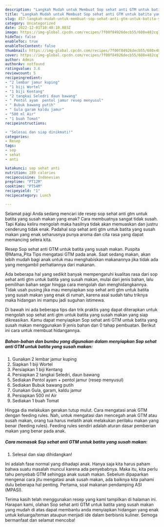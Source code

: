 ```yaml
---
description: "Langkah Mudah untuk Membuat Sop sehat anti GTM untuk batita yang susah makan Anti Gagal"
title: "Langkah Mudah untuk Membuat Sop sehat anti GTM untuk batita yang susah makan Anti Gagal"
slug: 457-langkah-mudah-untuk-membuat-sop-sehat-anti-gtm-untuk-batita-yang-susah-makan-anti-gagal
category: Uncategorized
date: 2022-12-01T10:40:10.803Z
image: https://img-global.cpcdn.com/recipes/7f00f84926decb55/680x482cq70/sop-sehat-anti-gtm-untuk-batita-yang-susah-makan-foto-resep-utama.jpg
hideToc: false
enableToc: true
enableTocContent: false
thumbnail: https://img-global.cpcdn.com/recipes/7f00f84926decb55/680x482cq70/sop-sehat-anti-gtm-untuk-batita-yang-susah-makan-foto-resep-utama.jpg
cover: https://img-global.cpcdn.com/recipes/7f00f84926decb55/680x482cq70/sop-sehat-anti-gtm-untuk-batita-yang-susah-makan-foto-resep-utama.jpg
author: Admin
authorAv: notfound
ratingvalue: 3.6
reviewcount: 5
recipeingredient:
- "2 lembar jamur kuping"
- "1 biji Wortel"
- "1 biji Kentang"
- "2 tangkai Seledri daun bawang"
- " Pentol ayam  pentol jamur resep menyusul"
- " Bubuk bawang putih"
- " Gula garam kaldu jamur"
- "500 ml Air"
- "1 buah Tomat"
recipeinstructions:

- "Selesai dan siap dinikmati!"
categories:
- Resep
tags:
- sop
- sehat
- anti

katakunci: sop sehat anti 
nutrition: 289 calories
recipecuisine: Indonesian
preptime: "PT12M"
cooktime: "PT54M"
recipeyield: "1"
recipecategory: Lunch

---
```



Selamat pagi Anda sedang mencari ide resep sop sehat anti gtm untuk batita yang susah makan yang enak? Cara membuatnya sangat tidak susah. Tapi Kalau keliru mengolah maka hasilnya tidak akan memuaskan dan justru cenderung tidak enak. Padahal sop sehat anti gtm untuk batita yang susah makan yang enak seharusnya punya aroma dan cita rasa yang dapat memancing selera kita.


Resep Sop sehat anti GTM untuk batita yang susah makan. Puspita @Mama_Pita Tips mengatasi GTM pada anak. Saat sedang makan, akan lebih mudah bagi anak untuk mau menghabiskan makanannya jika tidak ada yang mengambil perhatiannya dari makanan.

Ada beberapa hal yang sedikit banyak mempengaruhi kualitas rasa dari sop sehat anti gtm untuk batita yang susah makan, mulai dari jenis bahan, lalu pemilihan bahan segar hingga cara mengolah dan menghidangkannya. Tidak usah pusing jika mau menyiapkan sop sehat anti gtm untuk batita yang susah makan yang enak di rumah, karena asal sudah tahu triknya maka hidangan ini mampu jadi suguhan istimewa.


Di bawah ini ada beberapa tips dan trik praktis yang dapat diterapkan untuk mengolah sop sehat anti gtm untuk batita yang susah makan yang siap dikreasikan. Kamu dapat menyiapkan Sop sehat anti GTM untuk batita yang susah makan menggunakan 9 jenis bahan dan 0 tahap pembuatan. Berikut ini cara untuk membuat hidangannya.

<!--inarticleads1-->

##### Bahan-bahan dan bumbu yang digunakan dalam menyiapkan Sop sehat anti GTM untuk batita yang susah makan:

1. Gunakan 2 lembar jamur kuping
1. Siapkan 1 biji Wortel
1. Persiapkan 1 biji Kentang
1. Persiapkan 2 tangkai Seledri, daun bawang
1. Sediakan  Pentol ayam + pentol jamur (resep menyusul)
1. Sediakan  Bubuk bawang putih
1. Gunakan  Gula, garam, kaldu jamur
1. Persiapkan 500 ml Air
1. Sediakan 1 buah Tomat


Hingga dia melakukan gerakan tutup mulut. Cara mengatasi anak GTM dengan feeding rules. Nah, untuk mengatasi dan mencegah anak GTM atau susah makan, orang tua harus melatih anak melakukan perilaku makan yang benar (feeding rules). Feeding rules sendiri adalah aturan dasar pemberian makan yang benar pada anak. 

<!--inarticleads2-->

##### Cara memasak Sop sehat anti GTM untuk batita yang susah makan:


1. Selesai dan siap dihidangkan!

Ini adalah fase normal yang dihadapi anak. Hanya saja kita harus paham bahwa suatu masalah muncul karena ada penyebabnya. Maka itu, kita perlu tahu penyebab GTM sehingga anak susah makan. Sebelum dipaparkan mengenai cara jitu mengatasi anak susah makan, ada baiknya kita pahami dulu beberapa hal penting. Pertama, soal makanan pendamping ASI (MPASI). 

Terima kasih telah menggunakan resep yang kami tampilkan di halaman ini. Harapan kami, olahan Sop sehat anti GTM untuk batita yang susah makan yang mudah di atas dapat membantu anda menyiapkan hidangan yang enak untuk keluarga/teman ataupun menjadi ide dalam berbisnis kuliner. Semoga bermanfaat dan selamat mencoba!
